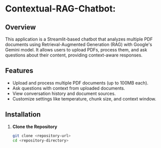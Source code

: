 # Contextual-RAG-Chatbot:

## Overview

This application is a Streamlit-based chatbot that analyzes multiple PDF documents using Retrieval-Augmented Generation (RAG) with Google's Gemini model. It allows users to upload PDFs, process them, and ask questions about their content, providing context-aware responses.

## Features

- Upload and process multiple PDF documents (up to 100MB each).
- Ask questions with context from uploaded documents.
- View conversation history and document sources.
- Customize settings like temperature, chunk size, and context window.

## Installation

1. **Clone the Repository**
   ```bash
   git clone <repository-url>
   cd <repository-directory>
